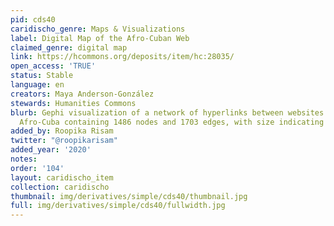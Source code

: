 ```yaml
---
pid: cds40
caridischo_genre: Maps & Visualizations
label: Digital Map of the Afro-Cuban Web
claimed_genre: digital map
link: https://hcommons.org/deposits/item/hc:28035/
open_access: 'TRUE'
status: Stable
language: en
creators: Maya Anderson-González
stewards: Humanities Commons
blurb: Gephi visualization of a network of hyperlinks between websites related to
  Afro-Cuba containing 1486 nodes and 1703 edges, with size indicating degree
added_by: Roopika Risam
twitter: "@roopikarisam"
added_year: '2020'
notes: 
order: '104'
layout: caridischo_item
collection: caridischo
thumbnail: img/derivatives/simple/cds40/thumbnail.jpg
full: img/derivatives/simple/cds40/fullwidth.jpg
---
```

